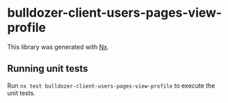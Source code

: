 # bulldozer-client-users-pages-view-profile

This library was generated with [Nx](https://nx.dev).

## Running unit tests

Run `nx test bulldozer-client-users-pages-view-profile` to execute the unit tests.
